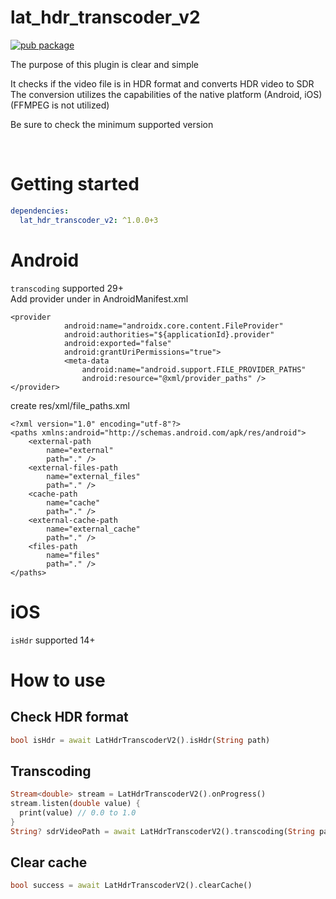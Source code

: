 # lat_hdr_transcoder_v2


[![pub package](https://img.shields.io/pub/v/lat_hdr_transcoder_v2.svg)](https://pub.dartlang.org/packages/lat_hdr_transcoder_v2)


The purpose of this plugin is clear and simple

It checks if the video file is in HDR format and converts HDR video to SDR<br/>
The conversion utilizes the capabilities of the native platform (Android, iOS)<br/>
(FFMPEG is not utilized)

Be sure to check the minimum supported version

<br/>

# Getting started

```yaml
dependencies:
  lat_hdr_transcoder_v2: ^1.0.0+3
```

# Android

```transcoding``` supported 29+
<br/>
Add provider under <application> in AndroidManifest.xml
```
<provider
            android:name="androidx.core.content.FileProvider"
            android:authorities="${applicationId}.provider"
            android:exported="false"
            android:grantUriPermissions="true">
            <meta-data
                android:name="android.support.FILE_PROVIDER_PATHS"
                android:resource="@xml/provider_paths" />
</provider>
```
create res/xml/file_paths.xml
```
<?xml version="1.0" encoding="utf-8"?>
<paths xmlns:android="http://schemas.android.com/apk/res/android">
    <external-path
        name="external"
        path="." />
    <external-files-path
        name="external_files"
        path="." />
    <cache-path
        name="cache"
        path="." />
    <external-cache-path
        name="external_cache"
        path="." />
    <files-path
        name="files"
        path="." />
</paths>
```


# iOS

```isHdr``` supported 14+



# How to use

## Check HDR format
```dart
bool isHdr = await LatHdrTranscoderV2().isHdr(String path)
```

## Transcoding
```dart
Stream<double> stream = LatHdrTranscoderV2().onProgress()
stream.listen(double value) {
  print(value) // 0.0 to 1.0
}
String? sdrVideoPath = await LatHdrTranscoderV2().transcoding(String path)
```

## Clear cache
```dart
bool success = await LatHdrTranscoderV2().clearCache()
```